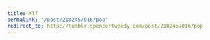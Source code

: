 ```yaml
---
title: Xlf
permalink: "/post/2182457016/pop"
redirect_to: http://tumblr.spencertweedy.com/post/2182457016/pop
---
```


